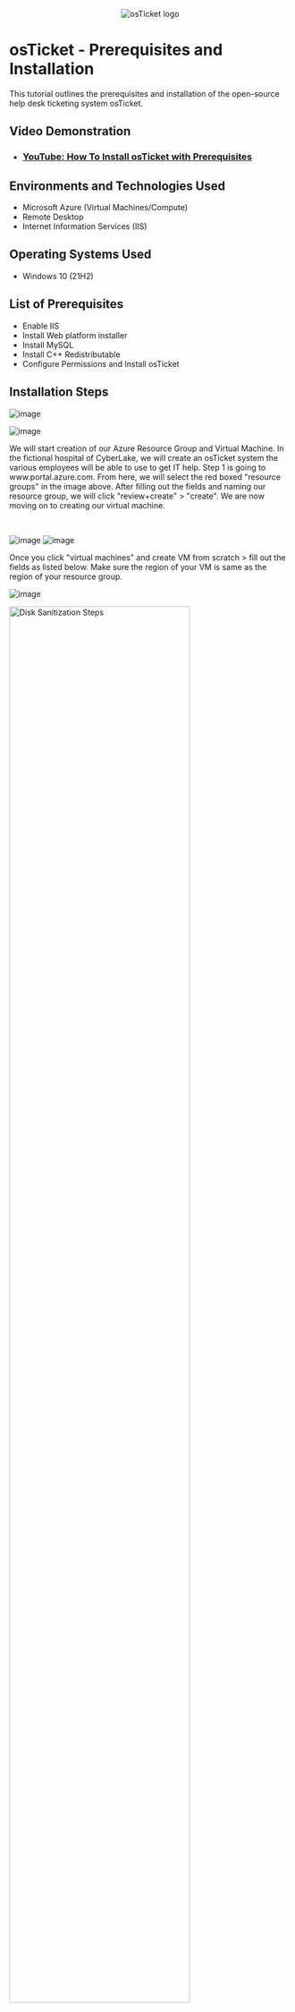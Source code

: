 <p align="center">
<img src="https://i.imgur.com/Clzj7Xs.png" alt="osTicket logo"/>
</p>

<h1>osTicket - Prerequisites and Installation</h1>
This tutorial outlines the prerequisites and installation of the open-source help desk ticketing system osTicket.<br />


<h2>Video Demonstration</h2>

- ### [YouTube: How To Install osTicket with Prerequisites](https://www.youtube.com)

<h2>Environments and Technologies Used</h2>

- Microsoft Azure (Virtual Machines/Compute)
- Remote Desktop
- Internet Information Services (IIS)

<h2>Operating Systems Used </h2>

- Windows 10</b> (21H2)

<h2>List of Prerequisites</h2>

- Enable IIS
- Install Web platform installer
- Install MySQL
- Install C++ Redistributable
- Configure Permissions and Install osTicket

<h2>Installation Steps</h2>

![image](https://github.com/nealzubin/osticket-prereqs/assets/145185495/62cc4a71-bbbf-47ae-ad2c-16e567e82081)

![image](https://github.com/nealzubin/osticket-prereqs/assets/145185495/12ab1a6f-18a1-4c88-b2b3-bb91adae0f8d)



<p>
We will start creation of our Azure Resource Group and Virtual Machine. In the fictional hospital of CyberLake, we will create an osTicket system the various employees will be able to use to get IT help. Step 1 is going to www.portal.azure.com. From here, we will select the red boxed "resource groups" in the image above. After filling out the fields and naming our resource group, we will click "review+create" > "create". We are now moving on to creating our virtual machine. 
</p>
<br />


![image](https://github.com/nealzubin/osticket-prereqs/assets/145185495/7d5251dc-3489-400d-bd45-8688f29dbf10)
![image](https://github.com/nealzubin/osticket-prereqs/assets/145185495/12c04ff6-0421-4dbe-94d9-f79c23b8b9d6)


<p>
Once you click "virtual machines" and create VM from scratch > fill out the fields as listed below. Make sure the region of your VM is same as the region of your resource group.
</p>

![image](https://github.com/nealzubin/osticket-prereqs/assets/145185495/ba56c4bf-77d9-4480-b4f1-ab04d3bc33cd)

<p>
<img src="https://i.imgur.com/DJmEXEB.png" height="80%" width="80%" alt="Disk Sanitization Steps"/>
</p>
<p>
Lorem ipsum dolor sit amet, consectetur adipiscing elit, sed do eiusmod tempor incididunt ut labore et dolore magna aliqua. Ut enim ad minim veniam, quis nostrud exercitation ullamco laboris nisi ut aliquip ex ea commodo consequat. Duis aute irure dolor in reprehenderit in voluptate velit esse cillum dolore eu fugiat nulla pariatur.
</p>
<br />
